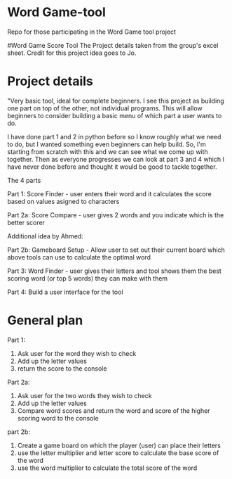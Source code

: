 # Word Game-tool
Repo for those participating in the Word Game tool project



#Word Game Score Tool
The Project details taken from the group's excel sheet.
Credit for this project idea goes to Jo.



# Project details
"Very basic tool, ideal for complete beginners.
I see this project as building one part on top of the other, not individual programs. This will allow beginners to consider building a basic menu of which part a user wants to do.

I have done part 1 and 2 in python before so I know roughly what we need to do, but I wanted something even beginners can help build. So, I'm starting from scratch with this and we can see what we come up with together. Then as everyone progresses we can look at part 3 and 4 which I have never done before and thought it would be good to tackle together.

The 4 parts

Part 1: Score Finder - user enters their word and it calculates the score based on values asigned to characters

Part 2a: Score Compare - user gives 2 words and you indicate which is the better scorer

Additional idea by Ahmed:  

Part 2b: Gameboard Setup - Allow user to set out their current board which above tools can use to calculate the optimal word

Part 3: Word Finder - user gives their letters and tool shows them the best scoring word (or top 5 words) they can make with them

Part 4: Build a user interface for the tool





# General plan
Part 1:
1. Ask user for the word they wish to check
2. Add up the letter values
3. return the score to the console

Part 2a:
1. Ask user for the two words they wish to check
2. Add up the letter values 
3. Compare word scores and return the word and score of the higher scoring word to the console

part 2b:
1. Create a game board on which the player (user) can place their letters
2. use the letter multiplier and letter score to calculate the base score of the word
3. use the word multiplier to calculate the total score of the word
